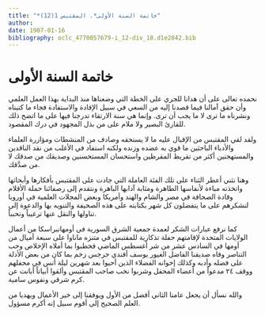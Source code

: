 ```yaml
---
title: "*خاتمة السنة الأولى*. المقتبس 1(12)"
author: 
date: 1907-01-16
bibliography: oclc_4770057679-i_12-div_18.d1e2842.bib
---
```




#  خاتمة السنة الأولى 


 نحمده تعالى على أن هدانا للجري على الخطة التي وضعناها منذ البداية بهذا العمل العلمي وأن حقق آمالنا فيما قصدنا إليه من السعي في سبيل الإفادة والاستفادة فجاء ما كتبناه ونشرناه ما ترى لا ما يجب أن ترى. وإنما هي سنة الارتقاء تدرجنا فيها على ما اتضح ذلك للقارئ البصير ولا ملام على من بذل المجهود في درك المقصود. 

 ولقد لقي المقتبس من الإقبال عليه ما لا يستحقه وصادف من المنشطات ومؤازرة العلماء والأدباء الباحثين ما قوي به عضده وزنده ولكنه استفاد في الأغلب من نقد الناقدين والمستهجنين أكثر من تقريظ المقرظين واستحسان المستحسنين وصديقك من صدقك لا من صدَّقك. 

 وهنا نثني أعطر الثناء على تلك الفئة العاملة التي جادت على المقتبس بأفكارها وأبحاثها واتخذته مباءة لأنفاسها الطاهرة ومثابة آدابها الباهرة ونتقدم إلى رصفائنا حملة الأقلام وقادة الصحافة في مصر والشام والهند وأمريكا وبعض المجلات العلمية في أوروبا لنشكرهم على ما يتفضلون كل شهر بكتابته على هذه الصحيفة والتنويه بها والدعوة إلى تناولها والنقل عنها ترغيباً وتحبباً. 

 كما نرفع عبارات الشكر لعمدة جمعية الشرق السورية في أومهانبراسكا من أعمال الولايات المتحدة لإقامتهم حفلة تذكارية للمقتبس في متنزه ماناوا على  سبعة  أميال من أومها في السادس  عشر  من شر أغسطس الماضي فخطبوا بما أملاه الإخلاص وحب التناصر وفاه صديقنا الفاضل الغيور يوسف أفندي جرجس زخم بما كان من بعض الأدلة على فضله وأدبه وكذلك إخوانه الفضلاء الذين أحيوا بعد شهرين ليلة أنس في محفلهم ووقف  ٢٤  مدعواً من أعضاء المحفل وشربوا نخب صاحب المقتبس وألقوا أبياتاً أبانت عن كرم شرقي ونفوس سامية. 

 والله نسأل أن يجعل عامنا الثاني أفضل من الأول ويوفقنا إلى خير الأعمال ويهديا من العلم الصحيح إلى أقوم سبيل إنه أكرم مسؤول. 
